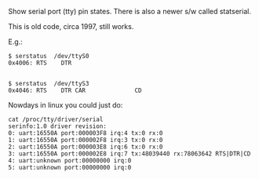 Show serial port (tty) pin states. There is also a newer s/w called statserial.

This is old code, circa 1997, still works.

E.g.:

```
$ serstatus  /dev/ttyS0
0x4006: RTS    DTR


$ serstatus  /dev/ttyS3
0x4046: RTS    DTR CAR              CD

```

Nowdays in linux you could just do:
```
cat /proc/tty/driver/serial
serinfo:1.0 driver revision:
0: uart:16550A port:000003F8 irq:4 tx:0 rx:0
1: uart:16550A port:000002F8 irq:3 tx:0 rx:0
2: uart:16550A port:000003E8 irq:6 tx:0 rx:0
3: uart:16550A port:000002E8 irq:7 tx:48039440 rx:78063642 RTS|DTR|CD
4: uart:unknown port:00000000 irq:0
5: uart:unknown port:00000000 irq:0
```
